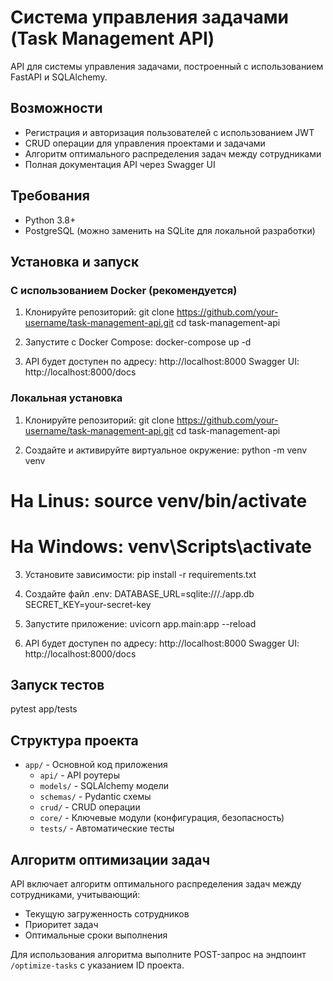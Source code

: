 # Система управления задачами (Task Management API)

API для системы управления задачами, построенный с использованием FastAPI и SQLAlchemy.

## Возможности

- Регистрация и авторизация пользователей с использованием JWT
- CRUD операции для управления проектами и задачами
- Алгоритм оптимального распределения задач между сотрудниками
- Полная документация API через Swagger UI

## Требования

- Python 3.8+
- PostgreSQL (можно заменить на SQLite для локальной разработки)

## Установка и запуск

### С использованием Docker (рекомендуется)

1. Клонируйте репозиторий:
git clone https://github.com/your-username/task-management-api.git
cd task-management-api

2. Запустите с Docker Compose:
docker-compose up -d

3. API будет доступен по адресу: http://localhost:8000
Swagger UI: http://localhost:8000/docs

### Локальная установка

1. Клонируйте репозиторий:
git clone https://github.com/your-username/task-management-api.git
cd task-management-api

2. Создайте и активируйте виртуальное окружение:
python -m venv venv
# На Linus: source venv/bin/activate
# На Windows: venv\Scripts\activate

3. Установите зависимости:
pip install -r requirements.txt

4. Создайте файл .env:
DATABASE_URL=sqlite:///./app.db
SECRET_KEY=your-secret-key

5. Запустите приложение:
uvicorn app.main:app --reload

6. API будет доступен по адресу: http://localhost:8000
Swagger UI: http://localhost:8000/docs

## Запуск тестов
pytest app/tests


## Структура проекта

- `app/` - Основной код приложения
  - `api/` - API роутеры
  - `models/` - SQLAlchemy модели
  - `schemas/` - Pydantic схемы
  - `crud/` - CRUD операции
  - `core/` - Ключевые модули (конфигурация, безопасность)
  - `tests/` - Автоматические тесты

## Алгоритм оптимизации задач

API включает алгоритм оптимального распределения задач между сотрудниками, учитывающий:
- Текущую загруженность сотрудников
- Приоритет задач
- Оптимальные сроки выполнения

Для использования алгоритма выполните POST-запрос на эндпоинт `/optimize-tasks` с указанием ID проекта.

